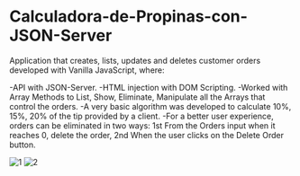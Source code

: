 # Calculadora-de-Propinas-con-JSON-Server

Application that creates, lists, updates and deletes customer orders developed with Vanilla JavaScript, where:

-API with JSON-Server.
-HTML injection with DOM Scripting.
-Worked with Array Methods to List, Show, Eliminate, Manipulate all the Arrays that control the orders.
-A very basic algorithm was developed to calculate 10%, 15%, 20% of the tip provided by a client.
-For a better user experience, orders can be eliminated in two ways: 1st From the Orders input when it reaches 0, delete the order, 2nd When the user clicks on the Delete Order button.

![1](https://github.com/DrKoop/Calculadora-de-Propinas-con-JSON-Server/assets/95058605/1be87abc-90fc-4d80-bbbb-790877c02de2)
![2](https://github.com/DrKoop/Calculadora-de-Propinas-con-JSON-Server/assets/95058605/f2a4107c-1d11-498c-9238-7a3f12e9e89d)
